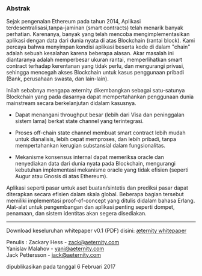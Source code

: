 ### Abstrak
 Sejak pengenalan Ethereum pada tahun 2014, Aplikasi terdesentralisasi,tanpa-jaminan (smart contracts) telah menarik banyak perhatian. Karenanya, banyak yang telah mencoba mengimplementasikan aplikasi dengan data dari dunia nyata di atas Blockchain (rantai block). Kami percaya bahwa menyimpan kondisi aplikasi beserta kode di dalam "chain" adalah sebuah kesalahan karena beberapa alasan. Akar masalah ini diantaranya adalah memperbesar ukuran rantai, memperlihatkan smart contract terhadap kerentanan yang tidak perlu, dan mengurangi privasi, sehingga mencegah akses Blockchain untuk kasus penggunaan pribadi (Bank, perusahaan swasta, dan lain-lain).


Inilah sebabnya mengapa æternity dikembangkan sebagai satu-satunya Blockchain yang pada dasarnya dapat mempertahankan penggunaan dunia mainstream secara berkelanjutan didalam kasusnya.


* Dapat menangani throughput besar (lebih dari Visa dan peninggalan sistem lama) berkat state channel yang terintegrasi.

* Proses off-chain state channel membuat smart contract lebih mudah untuk dianalisis, lebih cepat memproses, dan lebih pribadi, tanpa mempertahankan kerugian substansial dalam fungsionalitas.

* Mekanisme konsensus internal dapat memeriksa oracle dan nenyediakan data dari dunia nyata pada Blockchain, mengurangi kebutuhan implementasi mekanisme oracle yang tidak efisien (seperti Augur atau Gnosis di atas Ethereum).

Aplikasi seperti pasar untuk aset buatan/sintetis dan prediksi pasar dapat diterapkan secara efisien dalam skala global. Beberapa bagian tersebut memiliki implementasi proof-of-concept yang ditulis didalam bahasa Erlang. Alat-alat untuk pengembangan dan aplikasi penting seperti dompet, penamaan, dan sistem identitas akan segera disediakan.

***


Download keseluruhan whitepaper v0.1 (PDF) disini:
[æternity whitepaper](https://drive.google.com/open?id=0B-B_AhuJ3i10dkVwcGxpTHhhNEE)

Penulis :
Zackary Hess - zack@aeternity.com  
Yanislav Malahov - yani@aeternity.com  
Jack Pettersson - jack@aeternity.com

dipublikasikan pada tanggal 6 Februari 2017
